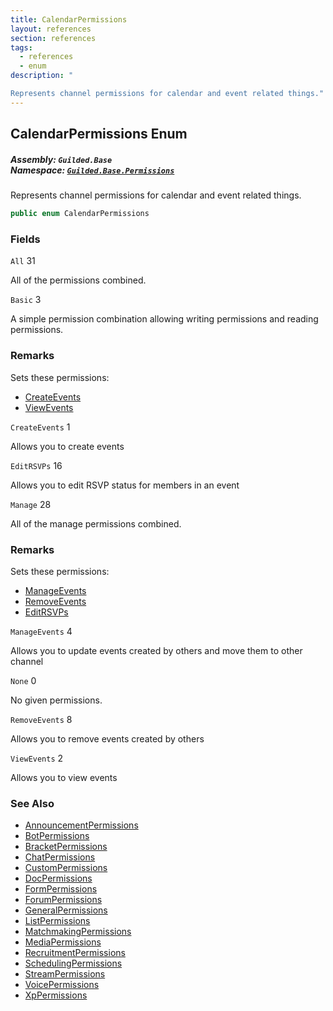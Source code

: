 ```yaml
---
title: CalendarPermissions
layout: references
section: references
tags:
  - references
  - enum
description: "

Represents channel permissions for calendar and event related things."
---
```


## CalendarPermissions Enum
##### **Assembly:** `Guilded.Base`<br/>**Namespace:** [`Guilded.Base.Permissions`](Guilded.Base.Permissions 'Guilded.Base.Permissions')

Represents channel permissions for calendar and event related things.

```csharp
public enum CalendarPermissions
```
### Fields

<a name='Guilded.Base.Permissions.CalendarPermissions.All'></a>

`All` 31

All of the permissions combined.

<a name='Guilded.Base.Permissions.CalendarPermissions.Basic'></a>

`Basic` 3

A simple permission combination allowing writing permissions and reading permissions.

### Remarks
  
Sets these permissions:  
- [CreateEvents](CalendarPermissions#Guilded.Base.Permissions.CalendarPermissions.CreateEvents 'Guilded.Base.Permissions.CalendarPermissions.CreateEvents')  
- [ViewEvents](CalendarPermissions#Guilded.Base.Permissions.CalendarPermissions.ViewEvents 'Guilded.Base.Permissions.CalendarPermissions.ViewEvents')

<a name='Guilded.Base.Permissions.CalendarPermissions.CreateEvents'></a>

`CreateEvents` 1

Allows you to create events

<a name='Guilded.Base.Permissions.CalendarPermissions.EditRSVPs'></a>

`EditRSVPs` 16

Allows you to edit RSVP status for members in an event

<a name='Guilded.Base.Permissions.CalendarPermissions.Manage'></a>

`Manage` 28

All of the manage permissions combined.

### Remarks
  
Sets these permissions:  
- [ManageEvents](CalendarPermissions#Guilded.Base.Permissions.CalendarPermissions.ManageEvents 'Guilded.Base.Permissions.CalendarPermissions.ManageEvents')  
- [RemoveEvents](CalendarPermissions#Guilded.Base.Permissions.CalendarPermissions.RemoveEvents 'Guilded.Base.Permissions.CalendarPermissions.RemoveEvents')  
- [EditRSVPs](CalendarPermissions#Guilded.Base.Permissions.CalendarPermissions.EditRSVPs 'Guilded.Base.Permissions.CalendarPermissions.EditRSVPs')

<a name='Guilded.Base.Permissions.CalendarPermissions.ManageEvents'></a>

`ManageEvents` 4

Allows you to update events created by others and move them to other channel

<a name='Guilded.Base.Permissions.CalendarPermissions.None'></a>

`None` 0

No given permissions.

<a name='Guilded.Base.Permissions.CalendarPermissions.RemoveEvents'></a>

`RemoveEvents` 8

Allows you to remove events created by others

<a name='Guilded.Base.Permissions.CalendarPermissions.ViewEvents'></a>

`ViewEvents` 2

Allows you to view events

### See Also
- [AnnouncementPermissions](AnnouncementPermissions 'Guilded.Base.Permissions.AnnouncementPermissions')
- [BotPermissions](BotPermissions 'Guilded.Base.Permissions.BotPermissions')
- [BracketPermissions](BracketPermissions 'Guilded.Base.Permissions.BracketPermissions')
- [ChatPermissions](ChatPermissions 'Guilded.Base.Permissions.ChatPermissions')
- [CustomPermissions](CustomPermissions 'Guilded.Base.Permissions.CustomPermissions')
- [DocPermissions](DocPermissions 'Guilded.Base.Permissions.DocPermissions')
- [FormPermissions](FormPermissions 'Guilded.Base.Permissions.FormPermissions')
- [ForumPermissions](ForumPermissions 'Guilded.Base.Permissions.ForumPermissions')
- [GeneralPermissions](GeneralPermissions 'Guilded.Base.Permissions.GeneralPermissions')
- [ListPermissions](ListPermissions 'Guilded.Base.Permissions.ListPermissions')
- [MatchmakingPermissions](MatchmakingPermissions 'Guilded.Base.Permissions.MatchmakingPermissions')
- [MediaPermissions](MediaPermissions 'Guilded.Base.Permissions.MediaPermissions')
- [RecruitmentPermissions](RecruitmentPermissions 'Guilded.Base.Permissions.RecruitmentPermissions')
- [SchedulingPermissions](SchedulingPermissions 'Guilded.Base.Permissions.SchedulingPermissions')
- [StreamPermissions](StreamPermissions 'Guilded.Base.Permissions.StreamPermissions')
- [VoicePermissions](VoicePermissions 'Guilded.Base.Permissions.VoicePermissions')
- [XpPermissions](XpPermissions 'Guilded.Base.Permissions.XpPermissions')